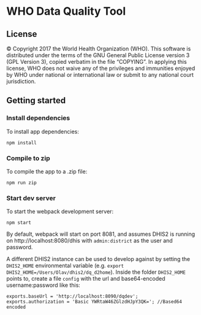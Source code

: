 # WHO Data Quality Tool

## License
© Copyright 2017 the World Health Organization (WHO).
This software is distributed under the terms of the GNU General Public License version 3 (GPL Version 3),
copied verbatim in the file “COPYING”.  In applying this license, WHO does not waive any of the privileges and
immunities enjoyed by WHO under national or international law or submit to any national court jurisdiction.

## Getting started

### Install dependencies
To install app dependencies:

```
npm install
```

### Compile to zip
To compile the app to a .zip file:

```
npm run zip
```

### Start dev server
To start the webpack development server:

```
npm start
```

By default, webpack will start on port 8081, and assumes DHIS2 is running on 
http://localhost:8080/dhis with `admin:district` as the user and password.

A different DHIS2 instance can be used to develop against by setting the `DHIS2_HOME`
environmental variable (e.g. `export DHIS2_HOME=/Users/Olav/dhis2/dq_d2home`). 
Inside the folder `DHIS2_HOME` points to, create a file `config` with the url 
and base64-encoded username:password like this:

```
exports.baseUrl = 'http://localhost:8090/dqdev';
exports.authorization = 'Basic YWRtaW46ZGlzdHJpY3QK='; //Based64 encoded
```
